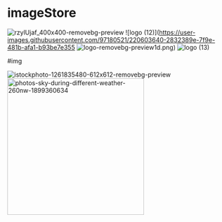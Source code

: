 # imageStore
![rzylUjaf_400x400-removebg-preview](https://user-images.githubusercontent.com/97180521/216631914-983dc3d9-7758-478f-a1dd-1dd50bcc8202.png)
![logo (12)](https://user-images.githubusercontent.com/97180521/220603640-2832389e-7f9e-481b-afa1-b93be7e355
![logo-removebg-preview](https://user-images.githubusercontent.com/97180521/220669627-a30e600e-5ba1-4156-b85e-69b7a9d18c2c.png)1d.png)
![logo (13)](https://user-images.githubusercontent.com/97180521/220604385-412b2f4a-f2eb-4a5a-a8e2-e2d018647c3b.png)


#img


![istockphoto-1261835480-612x612-removebg-preview](https://github.com/Moumita7/imageStore/assets/97180521/9dba9087-b2cc-4e31-88d8-53cc226867dc)
<img width="311" alt="photos-sky-during-different-weather-260nw-1899360634" src="https://github.com/Moumita7/imageStore/assets/97180521/1e6ee78b-42ae-4c45-88d1-9d3b1fd17774">


